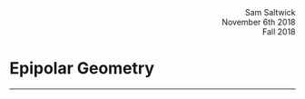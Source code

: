 <div style="text-align: right">Sam Saltwick </div>
<div style="text-align: right">November 6th 2018 </div>
<div style="text-align: right">Fall 2018 </div>

# Epipolar Geometry
---

##